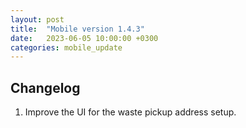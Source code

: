 ```yaml
---
layout: post
title:  "Mobile version 1.4.3"
date:   2023-06-05 10:00:00 +0300
categories: mobile_update
---
```


Changelog
---
1. Improve the UI for the waste pickup address setup.
